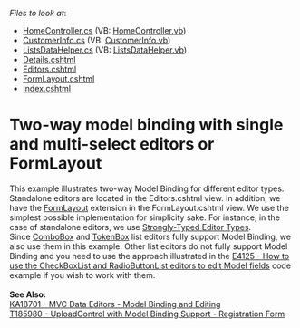 <!-- default file list -->
*Files to look at*:

* [HomeController.cs](./CS/Controllers/HomeController.cs) (VB: [HomeController.vb](./VB/Controllers/HomeController.vb))
* [CustomerInfo.cs](./CS/Models/CustomerInfo.cs) (VB: [CustomerInfo.vb](./VB/Models/CustomerInfo.vb))
* [ListsDataHelper.cs](./CS/Models/ListsDataHelper.cs) (VB: [ListsDataHelper.vb](./VB/Models/ListsDataHelper.vb))
* [Details.cshtml](./CS/Views/Home/Details.cshtml)
* [Editors.cshtml](./CS/Views/Home/Editors.cshtml)
* [FormLayout.cshtml](./CS/Views/Home/FormLayout.cshtml)
* [Index.cshtml](./CS/Views/Home/Index.cshtml)
<!-- default file list end -->
# Two-way model binding with single and multi-select editors or FormLayout


<p>This example illustrates two-way Model Binding for different editor types. Standalone editors are located in the Editors.cshtml view. In addition, we have the <a href="https://documentation.devexpress.com/#AspNet/CustomDocument16028">FormLayout</a> extension in the FormLayout.cshtml view. We use the simplest possible implementation for simplicity sake. For instance, in the case of standalone editors, we use <a href="https://documentation.devexpress.com/#AspNet/CustomDocument14602">Strongly-Typed Editor Types</a>. Since <a href="https://documentation.devexpress.com/#AspNet/CustomDocument14587">ComboBox</a> and <a href="https://documentation.devexpress.com/#AspNet/CustomDocument16298">TokenBox</a> list editors fully support Model Binding, we also use them in this example. Other list editors do not fully support Model Binding and you need to use the approach illustrated in the <a href="https://www.devexpress.com/Support/Center/p/E4125">E4125 - How to use the CheckBoxList and RadioButtonList editors to edit Model fields</a> code example if you wish to work with them.<br><br><strong>See Also:</strong><br><a href="https://www.devexpress.com/Support/Center/p/KA18701">KA18701 - MVC Data Editors - Model Binding and Editing</a> <br><a href="https://www.devexpress.com/Support/Center/p/T185980">T185980 - UploadControl with Model Binding Support - Registration Form</a> </p>

<br/>


